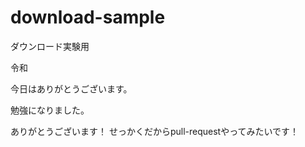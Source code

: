 # download-sample
ダウンロード実験用

令和

今日はありがとうございます。

勉強になりました。


ありがとうございます！
せっかくだからpull-requestやってみたいです！
